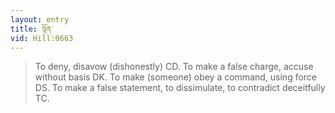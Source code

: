 ```yaml
---
layout: entry
title: སྙོན་
vid: Hill:0663
---
```

> To deny, disavow (dishonestly) CD\. To make a false charge, accuse without basis DK\. To make (someone) obey a command, using force DS\. To make a false statement, to dissimulate, to contradict deceitfully TC\.


